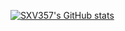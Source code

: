 [![SXV357's GitHub stats](https://github-readme-stats.vercel.app/api?username=SXV357)](https://github.com/SXV357/github-readme-stats)
